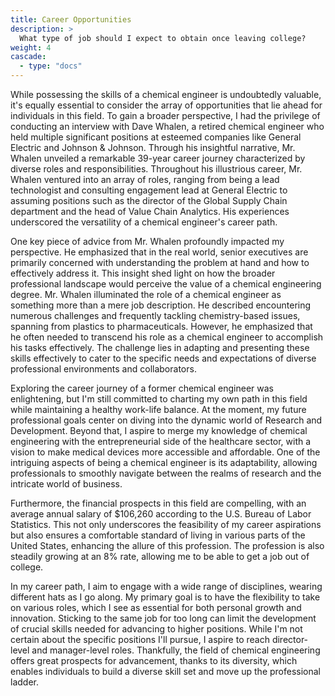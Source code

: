 ```yaml
---
title: Career Opportunities
description: >
  What type of job should I expect to obtain once leaving college? 
weight: 4
cascade:
  - type: "docs"
---
```


While possessing the skills of a chemical engineer is undoubtedly valuable, it's equally essential to consider the array of opportunities that lie ahead for individuals in this field. To gain a broader perspective, I had the privilege of conducting an interview with Dave Whalen, a retired chemical engineer who held multiple significant positions at esteemed companies like General Electric and Johnson & Johnson. Through his insightful narrative, Mr. Whalen unveiled a remarkable 39-year career journey characterized by diverse roles and responsibilities. Throughout his illustrious career, Mr. Whalen ventured into an array of roles, ranging from being a lead technologist and consulting engagement lead at General Electric to assuming positions such as the director of the Global Supply Chain department and the head of Value Chain Analytics. His experiences underscored the versatility of a chemical engineer's career path. 

One key piece of advice from Mr. Whalen profoundly impacted my perspective. He emphasized that in the real world, senior executives are primarily concerned with understanding the problem at hand and how to effectively address it. This insight shed light on how the broader professional landscape would perceive the value of a chemical engineering degree. Mr. Whalen illuminated the role of a chemical engineer as something more than a mere job description. He described encountering numerous challenges and frequently tackling chemistry-based issues, spanning from plastics to pharmaceuticals. However, he emphasized that he often needed to transcend his role as a chemical engineer to accomplish his tasks effectively. The challenge lies in adapting and presenting these skills effectively to cater to the specific needs and expectations of diverse professional environments and collaborators. 

Exploring the career journey of a former chemical engineer was enlightening, but I'm still committed to charting my own path in this field while maintaining a healthy work-life balance. At the moment, my future professional goals center on diving into the dynamic world of Research and Development. Beyond that, I aspire to merge my knowledge of chemical engineering with the entrepreneurial side of the healthcare sector, with a vision to make medical devices more accessible and affordable. One of the intriguing aspects of being a chemical engineer is its adaptability, allowing professionals to smoothly navigate between the realms of research and the intricate world of business. 

Furthermore, the financial prospects in this field are compelling, with an average annual salary of $106,260 according to the U.S. Bureau of Labor Statistics. This not only underscores the feasibility of my career aspirations but also ensures a comfortable standard of living in various parts of the United States, enhancing the allure of this profession. The profession is also steadily growing at an 8% rate, allowing me to be able to get a job out of college. 

In my career path, I aim to engage with a wide range of disciplines, wearing different hats as I go along. My primary goal is to have the flexibility to take on various roles, which I see as essential for both personal growth and innovation. Sticking to the same job for too long can limit the development of crucial skills needed for advancing to higher positions. While I'm not certain about the specific positions I'll pursue, I aspire to reach director-level and manager-level roles. Thankfully, the field of chemical engineering offers great prospects for advancement, thanks to its diversity, which enables individuals to build a diverse skill set and move up the professional ladder.	 